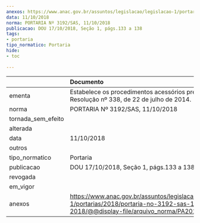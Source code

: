 ```yaml
---
anexos: https://www.anac.gov.br/assuntos/legislacao/legislacao-1/portarias/2018/portaria-no-3192-sas-11-10-2018/@@display-file/arquivo_norma/PA2018-3192.pdf
data: 11/10/2018
norma: PORTARIA Nº 3192/SAS, 11/10/2018
publicacao: DOU 17/10/2018, Seção 1, págs.133 a 138
tags:
- portaria
tipo_normatico: Portaria
hide: 
- toc 
 
---
```


|                    | Documento                                                                                                                                            |
|:-------------------|:-----------------------------------------------------------------------------------------------------------------------------------------------------|
| ementa             | Estabelece os procedimentos acessórios previstos na Resolução nº 338, de 22 de julho de 2014.                                                        |
| norma              | PORTARIA Nº 3192/SAS, 11/10/2018                                                                                                                     |
| tornada_sem_efeito |                                                                                                                                                      |
| alterada           |                                                                                                                                                      |
| data               | 11/10/2018                                                                                                                                           |
| outros             |                                                                                                                                                      |
| tipo_normatico     | Portaria                                                                                                                                             |
| publicacao         | DOU 17/10/2018, Seção 1, págs.133 a 138                                                                                                              |
| revogada           |                                                                                                                                                      |
| em_vigor           |                                                                                                                                                      |
| anexos             | https://www.anac.gov.br/assuntos/legislacao/legislacao-1/portarias/2018/portaria-no-3192-sas-11-10-2018/@@display-file/arquivo_norma/PA2018-3192.pdf |